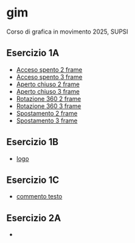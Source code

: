 # gim
Corso di grafica in movimento 2025, SUPSI  
  
## Esercizio 1A  
- [Acceso spento 2 frame](https://laura-pantani.github.io/gim/esercizio_1A/acceso_spento_2.html)  
- [Acceso spento 3 frame](https://laura-pantani.github.io/gim/esercizio_1A/acceso_spento_3.html)
- [Aperto chiuso 2 frame](https://laura-pantani.github.io/gim/esercizio_1A/aperto_chiuso_2.html)  
- [Aperto chiuso 3 frame](https://laura-pantani.github.io/gim/esercizio_1A/aperto_chiuso_3.html)
- [Rotazione 360 2 frame](https://laura-pantani.github.io/gim/esercizio_1A/rotazione_2.html)  
- [Rotazione 360 3 frame](https://laura-pantani.github.io/gim/esercizio_1A/rotazione_3.html)
- [Spostamento 2 frame](https://laura-pantani.github.io/gim/esercizio_1A/spostamento_2.html)  
- [Spostamento 3 frame](https://laura-pantani.github.io/gim/esercizio_1A/spostamento_2.html)

## Esercizio 1B
- [logo](https://laura-pantani.github.io/gim/esercizio_1B/logo_dnd.html)

## Esercizio 1C  
- [commento testo](https://laura-pantani.github.io/gim/esercizio_1C/commento_testo_es1C.md) 

## Esercizio 2A
- 
